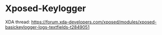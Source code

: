 Xposed-Keylogger
================
XDA thread: https://forum.xda-developers.com/xposed/modules/xposed-basickeylogger-logs-textfields-t2849051
